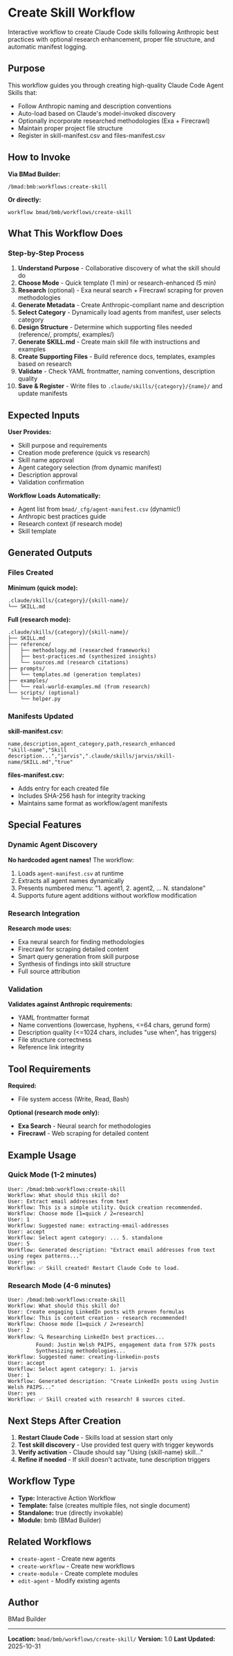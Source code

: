 # Create Skill Workflow

Interactive workflow to create Claude Code skills following Anthropic best practices with optional research enhancement, proper file structure, and automatic manifest logging.

## Purpose

This workflow guides you through creating high-quality Claude Code Agent Skills that:
- Follow Anthropic naming and description conventions
- Auto-load based on Claude's model-invoked discovery
- Optionally incorporate researched methodologies (Exa + Firecrawl)
- Maintain proper project file structure
- Register in skill-manifest.csv and files-manifest.csv

## How to Invoke

**Via BMad Builder:**
```
/bmad:bmb:workflows:create-skill
```

**Or directly:**
```
workflow bmad/bmb/workflows/create-skill
```

## What This Workflow Does

### Step-by-Step Process

1. **Understand Purpose** - Collaborative discovery of what the skill should do
2. **Choose Mode** - Quick template (1 min) or research-enhanced (5 min)
3. **Research** (optional) - Exa neural search + Firecrawl scraping for proven methodologies
4. **Generate Metadata** - Create Anthropic-compliant name and description
5. **Select Category** - Dynamically load agents from manifest, user selects category
6. **Design Structure** - Determine which supporting files needed (reference/, prompts/, examples/)
7. **Generate SKILL.md** - Create main skill file with instructions and examples
8. **Create Supporting Files** - Build reference docs, templates, examples based on research
9. **Validate** - Check YAML frontmatter, naming conventions, description quality
10. **Save & Register** - Write files to `.claude/skills/{category}/{name}/` and update manifests

## Expected Inputs

**User Provides:**
- Skill purpose and requirements
- Creation mode preference (quick vs research)
- Skill name approval
- Agent category selection (from dynamic manifest)
- Description approval
- Validation confirmation

**Workflow Loads Automatically:**
- Agent list from `bmad/_cfg/agent-manifest.csv` (dynamic!)
- Anthropic best practices guide
- Research context (if research mode)
- Skill template

## Generated Outputs

### Files Created

**Minimum (quick mode):**
```
.claude/skills/{category}/{skill-name}/
└── SKILL.md
```

**Full (research mode):**
```
.claude/skills/{category}/{skill-name}/
├── SKILL.md
├── reference/
│   ├── methodology.md (researched frameworks)
│   ├── best-practices.md (synthesized insights)
│   └── sources.md (research citations)
├── prompts/
│   └── templates.md (generation templates)
├── examples/
│   └── real-world-examples.md (from research)
└── scripts/ (optional)
    └── helper.py
```

### Manifests Updated

**skill-manifest.csv:**
```csv
name,description,agent_category,path,research_enhanced
"skill-name","Skill description...","jarvis",".claude/skills/jarvis/skill-name/SKILL.md","true"
```

**files-manifest.csv:**
- Adds entry for each created file
- Includes SHA-256 hash for integrity tracking
- Maintains same format as workflow/agent manifests

## Special Features

### Dynamic Agent Discovery

**No hardcoded agent names!** The workflow:
1. Loads `agent-manifest.csv` at runtime
2. Extracts all agent names dynamically
3. Presents numbered menu: "1. agent1, 2. agent2, ... N. standalone"
4. Supports future agent additions without workflow modification

### Research Integration

**Research mode uses:**
- Exa neural search for finding methodologies
- Firecrawl for scraping detailed content
- Smart query generation from skill purpose
- Synthesis of findings into skill structure
- Full source attribution

### Validation

**Validates against Anthropic requirements:**
- YAML frontmatter format
- Name conventions (lowercase, hyphens, <=64 chars, gerund form)
- Description quality (<=1024 chars, includes "use when", has triggers)
- File structure correctness
- Reference link integrity

## Tool Requirements

**Required:**
- File system access (Write, Read, Bash)

**Optional (research mode only):**
- **Exa Search** - Neural search for methodologies
- **Firecrawl** - Web scraping for detailed content

## Example Usage

### Quick Mode (1-2 minutes)

```
User: /bmad:bmb:workflows:create-skill
Workflow: What should this skill do?
User: Extract email addresses from text
Workflow: This is a simple utility. Quick creation recommended.
Workflow: Choose mode [1=quick / 2=research]
User: 1
Workflow: Suggested name: extracting-email-addresses
User: accept
Workflow: Select agent category: ... 5. standalone
User: 5
Workflow: Generated description: "Extract email addresses from text using regex patterns..."
User: yes
Workflow: ✅ Skill created! Restart Claude Code to load.
```

### Research Mode (4-6 minutes)

```
User: /bmad:bmb:workflows:create-skill
Workflow: What should this skill do?
User: Create engaging LinkedIn posts with proven formulas
Workflow: This is content creation - research recommended!
Workflow: Choose mode [1=quick / 2=research]
User: 2
Workflow: 🔍 Researching LinkedIn best practices...
         Found: Justin Welsh PAIPS, engagement data from 577k posts
         Synthesizing methodologies...
Workflow: Suggested name: creating-linkedin-posts
User: accept
Workflow: Select agent category: 1. jarvis
User: 1
Workflow: Generated description: "Create LinkedIn posts using Justin Welsh PAIPS..."
User: yes
Workflow: ✅ Skill created with research! 8 sources cited.
```

## Next Steps After Creation

1. **Restart Claude Code** - Skills load at session start only
2. **Test skill discovery** - Use provided test query with trigger keywords
3. **Verify activation** - Claude should say "Using {skill-name} skill..."
4. **Refine if needed** - If skill doesn't activate, tune description triggers

## Workflow Type

- **Type:** Interactive Action Workflow
- **Template:** false (creates multiple files, not single document)
- **Standalone:** true (directly invokable)
- **Module:** bmb (BMad Builder)

## Related Workflows

- `create-agent` - Create new agents
- `create-workflow` - Create new workflows
- `create-module` - Create complete modules
- `edit-agent` - Modify existing agents

## Author

BMad Builder

---

**Location:** `bmad/bmb/workflows/create-skill/`
**Version:** 1.0
**Last Updated:** 2025-10-31
